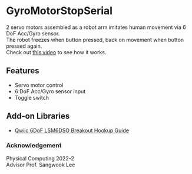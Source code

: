 # GyroMotorStopSerial
2 servo motors assembled as a robot arm imitates human movement via 6 DoF Acc/Gyro sensor.  
The robot freezes when button pressed, back on movement when button pressed again.  
Check out [this video](https://vimeo.com/768576283) to see how it works.
## Features
- Servo motor control
- 6 DoF Acc/Gyro sensor input
- Toggle switch
## Add-on Libraries
- [Qwiic 6DoF LSM6DSO Breakout Hookup Guide](https://learn.sparkfun.com/tutorials/qwiic-6dof-lsm6dso-breakout-hookup-guide)
### Acknowledgement
Physical Computing 2022-2    
Advisor Prof. Sangwook Lee

